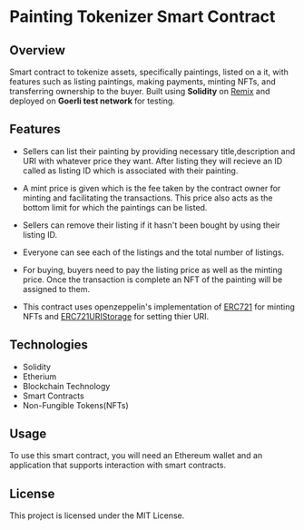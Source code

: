 # Painting Tokenizer Smart Contract

## Overview

Smart contract to tokenize assets, specifically paintings, listed on a it, with features such as listing paintings, making payments, minting NFTs, and transferring ownership to the buyer. Built using **Solidity** on [Remix](https://www.google.com/url?sa=t&rct=j&q=&esrc=s&source=web&cd=&cad=rja&uact=8&ved=2ahUKEwiz7uKP96v9AhWKed4KHTOkBVYQFnoECA4QAQ&url=https%3A%2F%2Fremix.ethereum.org%2F&usg=AOvVaw3PN4PhZQHRRyT3Djgq-u69) and deployed on **Goerli test network** for testing.

## Features

- Sellers can list their painting by providing necessary title,description and URI with whatever price they want. After listing they will recieve an ID called as listing ID which is associated with their painting. 

- A mint price is given which is the fee taken by the contract owner for minting and facilitating the transactions. This price also acts as the bottom limit for which the paintings can be listed.

- Sellers can remove their listing if it hasn't been bought by using their listing ID.

- Everyone can see each of the listings and the total number of listings.

- For buying, buyers need to pay the listing price as well as the minting price. Once the transaction is complete an NFT of the painting will be assigned to them.

- This contract uses openzeppelin's implementation of [ERC721](https://docs.openzeppelin.com/contracts/4.x/erc721) for minting NFTs and [ERC721URIStorage](https://docs.openzeppelin.com/contracts/4.x/api/token/erc721#ERC721URIStorage) for setting thier URI.

## Technologies

- Solidity
- Etherium
- Blockchain Technology
- Smart Contracts
- Non-Fungible Tokens(NFTs)

## Usage

To use this smart contract, you will need an Ethereum wallet and an application that supports interaction with smart contracts. 

## License

This project is licensed under the MIT License.


